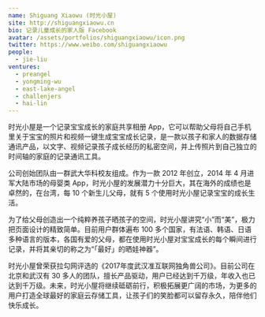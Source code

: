 ```yaml
---
name: Shiguang Xiaowu (时光小屋)
site: http://shiguangxiaowu.cn
bio: 记录儿童成长的家人版 Facebook
avatar: /assets/portfolios/shiguangxiaowu/icon.png
twitter: https://www.weibo.com/shiguangxiaowu
people:
  - jie-liu
ventures:
  - preangel
  - yongming-wu
  - east-lake-angel
  - challenjers
  - hai-lin
---
```


时光小屋是一个记录宝宝成长的家庭共享相册 App，它可以帮助父母将自己手机里关于宝宝的照片和视频一键生成宝宝成长记录，是一款以孩子和家人的数据存储通讯产品，以文字、视频记录孩子成长经历的私密空间，并上传照片到自己独立的时间轴的家庭的记录通讯工具。

公司创始团队由一群武大华科校友组成。作为一款 2012 年创立，2014 年 4 月进军大陆市场的母婴类 App，时光小屋的发展潜力十分巨大，其在海外的成绩也是卓然的，在台湾，每 10 个新生儿父母，就有 5 个使用时光小屋记录宝宝的成长生活。

为了给父母创造出一个纯粹养孩子晒孩子的空间，时光小屋讲究“小”而“美”，极力把页面设计的精致简单。目前用户群体遍布 100 多个国家，有法语、韩语、日语多种语言的版本，各国有爱的父母，都在使用时光小屋对宝宝成长的每个瞬间进行记录，并将其亲切的称之为“「最好」的晒娃神器”。

时光小屋曾荣获拉勾网评选的《2017年度武汉准互联网独角兽公司》。目前公司在北京和武汉有 30 多人的团队，擅长产品驱动，用户已经达到千万级，年收入也已达到千万级。未来，时光小屋将继续砥砺前行，积极拓展更广阔的市场，为更多的用户打造全球最好的家庭云存储工具，让孩子们的笑脸都可以留存永久，陪伴他们快乐成长。
